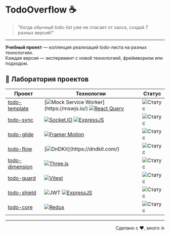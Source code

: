 # TodoOverflow ☕

> "Когда обычный todo-list уже не спасает от хаоса, создай 7 разных версий!"

---

**Учебный проект** — коллекция реализаций todo-листа на разных технологиях.  
Каждая версия — эксперимент с новой технологией, фреймворком или подходом.

## 🔬 Лаборатория проектов

| Проект                                              | Технологии                                                                                                                                                                                                                                                                        | Статус                                                                   |
| --------------------------------------------------- | -------------------------------------------------------------------------------------------------------------------------------------------------------------------------------------------------------------------------------------------------------------------------------- | ------------------------------------------------------------------------ |
| [todo-template](projects/todo-template)   | [![Mock Service Worker](https://img.shields.io/badge/MSW-0d1117.svg?logo=data:image/svg+xml;base64,...)](https://mswjs.io/) [![React Query](https://img.shields.io/badge/React%20Query-0d1117?logo=reactquery&logoColor=white)](https://tanstack.com/query/v4/docs/framework/react/overview) | ![Статус](https://img.shields.io/badge/status-Шаблон-black.svg)          |
| [todo-sync](projects/todo-sync)           | [![Socket.IO](https://img.shields.io/badge/Socket.io-0d1117?logo=socket.io&logoColor=white)](https://socket.io/) [![ExpressJS](https://img.shields.io/badge/Express.js-0d1117?logo=express&logoColor=white)](https://expressjs.com/)                                             | ![Статус](https://img.shields.io/badge/status-В%20разработке-yellow.svg) |
| [todo-glide](projects/ects/todo-glide)    | [![Framer Motion](https://img.shields.io/badge/Framer%20Motion-0d1117?logo=framer&logoColor=white)](https://motion.dev/)                                                                                                                  | ![Статус](https://img.shields.io/badge/status-В%20планах-blue.svg)       |
| [todo-flow](projects/todo-flow)           | [![DnDKit](https://img.shields.io/badge/DnDKit-0d1117.svg?logo=data:image/svg+xml;base64,...)](https://dndkit.com/)                                                                                                                       | ![Статус](https://img.shields.io/badge/status-В%20планах-blue.svg)       |
| [todo-dimension](projects/todo-dimension) | [![Three.js](https://img.shields.io/badge/Three.js-0d1117?logo=threedotjs&logoColor=white)](https://threejs.org/)                                                                                                                         | ![Статус](https://img.shields.io/badge/status-В%20планах-blue.svg)       |
| [todo-guard](projects/todo-guard)         | [![Vitest](https://img.shields.io/badge/Vitest-0d1117?logo=vitest&logoColor=white)](https://vitest.dev/)                                                                                                                                   | ![Статус](https://img.shields.io/badge/status-В%20планах-blue.svg)       |
| [todo-shield](projects/todo-shield)       | ![JWT](https://img.shields.io/badge/JWT-0d1117) [![ExpressJS](https://img.shields.io/badge/Express.js-0d1117?logo=express&logoColor=white)](https://expressjs.com/)                                                                       | ![Статус](https://img.shields.io/badge/status-В%20планах-blue.svg)       |
| [todo-core](projects/todo-core)           | [![Redux](https://img.shields.io/badge/Redux-0d1117?logo=redux&logoColor=white)](https://redux.js.org)                                                                                                                                     | ![Статус](https://img.shields.io/badge/status-В%20планах-blue.svg)       |

---

<div align="right">
Сделано с ❤️, много ☕
</div>
